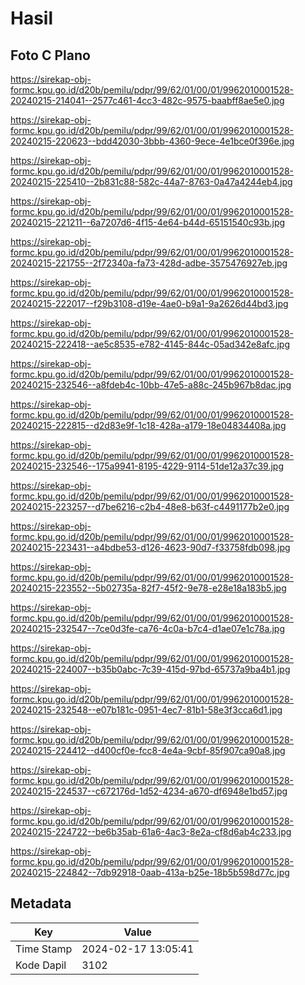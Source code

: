 # Hasil

## Foto C Plano

https://sirekap-obj-formc.kpu.go.id/d20b/pemilu/pdpr/99/62/01/00/01/9962010001528-20240215-214041--2577c461-4cc3-482c-9575-baabff8ae5e0.jpg

https://sirekap-obj-formc.kpu.go.id/d20b/pemilu/pdpr/99/62/01/00/01/9962010001528-20240215-220623--bdd42030-3bbb-4360-9ece-4e1bce0f396e.jpg

https://sirekap-obj-formc.kpu.go.id/d20b/pemilu/pdpr/99/62/01/00/01/9962010001528-20240215-225410--2b831c88-582c-44a7-8763-0a47a4244eb4.jpg

https://sirekap-obj-formc.kpu.go.id/d20b/pemilu/pdpr/99/62/01/00/01/9962010001528-20240215-221211--6a7207d6-4f15-4e64-b44d-65151540c93b.jpg

https://sirekap-obj-formc.kpu.go.id/d20b/pemilu/pdpr/99/62/01/00/01/9962010001528-20240215-221755--2f72340a-fa73-428d-adbe-3575476927eb.jpg

https://sirekap-obj-formc.kpu.go.id/d20b/pemilu/pdpr/99/62/01/00/01/9962010001528-20240215-222017--f29b3108-d19e-4ae0-b9a1-9a2626d44bd3.jpg

https://sirekap-obj-formc.kpu.go.id/d20b/pemilu/pdpr/99/62/01/00/01/9962010001528-20240215-222418--ae5c8535-e782-4145-844c-05ad342e8afc.jpg

https://sirekap-obj-formc.kpu.go.id/d20b/pemilu/pdpr/99/62/01/00/01/9962010001528-20240215-232546--a8fdeb4c-10bb-47e5-a88c-245b967b8dac.jpg

https://sirekap-obj-formc.kpu.go.id/d20b/pemilu/pdpr/99/62/01/00/01/9962010001528-20240215-222815--d2d83e9f-1c18-428a-a179-18e04834408a.jpg

https://sirekap-obj-formc.kpu.go.id/d20b/pemilu/pdpr/99/62/01/00/01/9962010001528-20240215-232546--175a9941-8195-4229-9114-51de12a37c39.jpg

https://sirekap-obj-formc.kpu.go.id/d20b/pemilu/pdpr/99/62/01/00/01/9962010001528-20240215-223257--d7be6216-c2b4-48e8-b63f-c4491177b2e0.jpg

https://sirekap-obj-formc.kpu.go.id/d20b/pemilu/pdpr/99/62/01/00/01/9962010001528-20240215-223431--a4bdbe53-d126-4623-90d7-f33758fdb098.jpg

https://sirekap-obj-formc.kpu.go.id/d20b/pemilu/pdpr/99/62/01/00/01/9962010001528-20240215-223552--5b02735a-82f7-45f2-9e78-e28e18a183b5.jpg

https://sirekap-obj-formc.kpu.go.id/d20b/pemilu/pdpr/99/62/01/00/01/9962010001528-20240215-232547--7ce0d3fe-ca76-4c0a-b7c4-d1ae07e1c78a.jpg

https://sirekap-obj-formc.kpu.go.id/d20b/pemilu/pdpr/99/62/01/00/01/9962010001528-20240215-224007--b35b0abc-7c39-415d-97bd-65737a9ba4b1.jpg

https://sirekap-obj-formc.kpu.go.id/d20b/pemilu/pdpr/99/62/01/00/01/9962010001528-20240215-232548--e07b181c-0951-4ec7-81b1-58e3f3cca6d1.jpg

https://sirekap-obj-formc.kpu.go.id/d20b/pemilu/pdpr/99/62/01/00/01/9962010001528-20240215-224412--d400cf0e-fcc8-4e4a-9cbf-85f907ca90a8.jpg

https://sirekap-obj-formc.kpu.go.id/d20b/pemilu/pdpr/99/62/01/00/01/9962010001528-20240215-224537--c672176d-1d52-4234-a670-df6948e1bd57.jpg

https://sirekap-obj-formc.kpu.go.id/d20b/pemilu/pdpr/99/62/01/00/01/9962010001528-20240215-224722--be6b35ab-61a6-4ac3-8e2a-cf8d6ab4c233.jpg

https://sirekap-obj-formc.kpu.go.id/d20b/pemilu/pdpr/99/62/01/00/01/9962010001528-20240215-224842--7db92918-0aab-413a-b25e-18b5b598d77c.jpg


## Metadata

| Key        | Value               |
| ---------- | ------------------- |
| Time Stamp | 2024-02-17 13:05:41 |
| Kode Dapil | 3102                |



